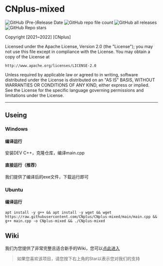 # CNplus-mixed
<img alt="GitHub (Pre-)Release Date" src="https://img.shields.io/github/release-date-pre/CNplus/CNplus-mixed"></img>
<img alt="GitHub repo file count" src="https://img.shields.io/github/directory-file-count/CNplus/CNplus-mixed"></img>
<img alt="GitHub all releases" src="https://img.shields.io/github/downloads/CNplus/CNplus-mixed/total"></img>
<img alt="GitHub Repo stars" src="https://img.shields.io/github/stars/CNplus/CNplus-mixed?style=social">

Copyright [2021~2022] [CNplus]

Licensed under the Apache License, Version 2.0 (the "License");
you may not use this file except in compliance with the License.
You may obtain a copy of the License at

    http://www.apache.org/licenses/LICENSE-2.0

Unless required by applicable law or agreed to in writing, software
distributed under the License is distributed on an "AS IS" BASIS,
WITHOUT WARRANTIES OR CONDITIONS OF ANY KIND, either express or implied.
See the License for the specific language governing permissions and
limitations under the License.

---
## Useing
### Windows
#### 编译运行
安装DEV C++，克隆仓库，编译main.cpp
#### 直接运行（推荐）
我们提供了编译后的exe文件，下载运行即可
### Ubuntu
#### 编译运行
```Shell
apt install -y g++ && apt install -y wget && wget https://raw.githubusercontent.com/CNplus/CNplus-mixed/main/main.cpp && g++ main.cpp -o CNplus-mixed && ./CNplus-mixed
```
## Wiki
我们为您提供了非常完整且适合新手的Wiki，您可以[点此进入](https://github.com/CNplus/CNplus-tool-mixed/wiki)

>如果您喜欢该项目，请您按下右上角的Star以表示您对我们的支持
